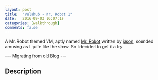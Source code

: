 ```yaml
---
layout: post
title:  "Vulnhub - Mr. Robot 1"
date:   2016-09-03 16:07:19
categories: [walkthrough]
comments: false
---
```

A Mr. Robot themed VM, aptly named [Mr. Robot](https://www.vulnhub.com/entry/mr-robot-1,151/) written by [jason](https://www.vulnhub.com/author/jason,292/), sounded amusing as I quite like the show.  So I decided to get it a try.

--- Migrating from old Blog ---
<!--more-->

## Description
